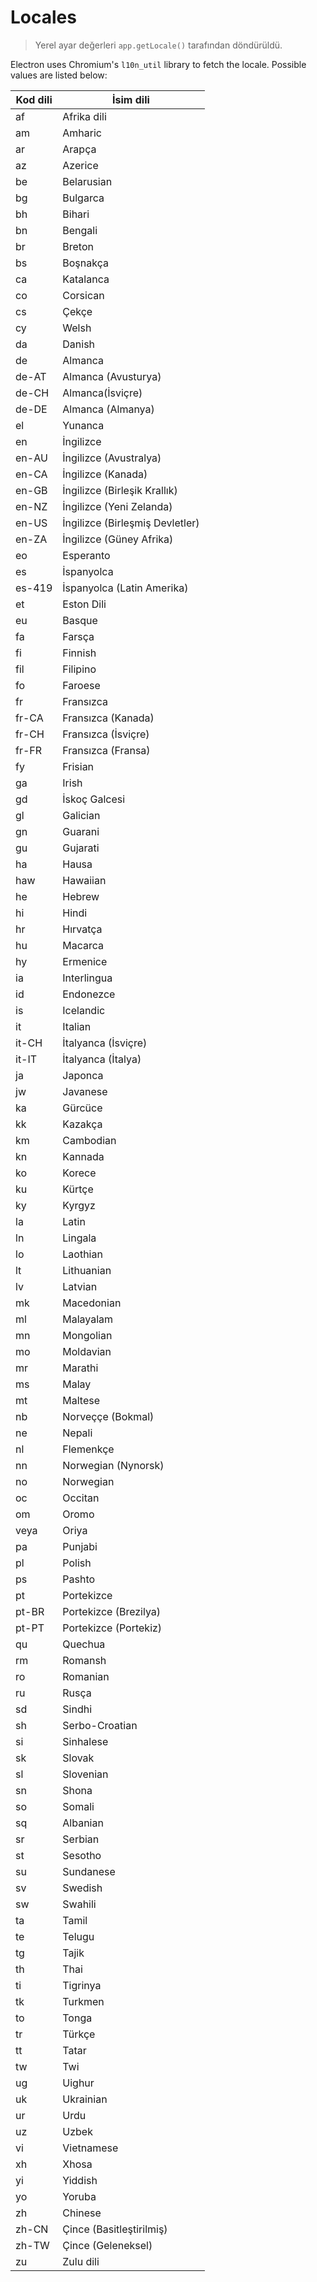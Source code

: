 # Locales

> Yerel ayar değerleri `app.getLocale()` tarafından döndürüldü.

Electron uses Chromium's `l10n_util` library to fetch the locale. Possible values are listed below:

| Kod dili | İsim dili                       |
| -------- | ------------------------------- |
| af       | Afrika dili                     |
| am       | Amharic                         |
| ar       | Arapça                          |
| az       | Azerice                         |
| be       | Belarusian                      |
| bg       | Bulgarca                        |
| bh       | Bihari                          |
| bn       | Bengali                         |
| br       | Breton                          |
| bs       | Boşnakça                        |
| ca       | Katalanca                       |
| co       | Corsican                        |
| cs       | Çekçe                           |
| cy       | Welsh                           |
| da       | Danish                          |
| de       | Almanca                         |
| de-AT    | Almanca (Avusturya)             |
| de-CH    | Almanca(İsviçre)                |
| de-DE    | Almanca (Almanya)               |
| el       | Yunanca                         |
| en       | İngilizce                       |
| en-AU    | İngilizce (Avustralya)          |
| en-CA    | İngilizce (Kanada)              |
| en-GB    | İngilizce (Birleşik Krallık)    |
| en-NZ    | İngilizce (Yeni Zelanda)        |
| en-US    | İngilizce (Birleşmiş Devletler) |
| en-ZA    | İngilizce (Güney Afrika)        |
| eo       | Esperanto                       |
| es       | İspanyolca                      |
| es-419   | İspanyolca (Latin Amerika)      |
| et       | Eston Dili                      |
| eu       | Basque                          |
| fa       | Farsça                          |
| fi       | Finnish                         |
| fil      | Filipino                        |
| fo       | Faroese                         |
| fr       | Fransızca                       |
| fr-CA    | Fransızca (Kanada)              |
| fr-CH    | Fransızca (İsviçre)             |
| fr-FR    | Fransızca (Fransa)              |
| fy       | Frisian                         |
| ga       | Irish                           |
| gd       | İskoç Galcesi                   |
| gl       | Galician                        |
| gn       | Guarani                         |
| gu       | Gujarati                        |
| ha       | Hausa                           |
| haw      | Hawaiian                        |
| he       | Hebrew                          |
| hi       | Hindi                           |
| hr       | Hırvatça                        |
| hu       | Macarca                         |
| hy       | Ermenice                        |
| ia       | Interlingua                     |
| id       | Endonezce                       |
| is       | Icelandic                       |
| it       | Italian                         |
| it-CH    | İtalyanca (İsviçre)             |
| it-IT    | İtalyanca (İtalya)              |
| ja       | Japonca                         |
| jw       | Javanese                        |
| ka       | Gürcüce                         |
| kk       | Kazakça                         |
| km       | Cambodian                       |
| kn       | Kannada                         |
| ko       | Korece                          |
| ku       | Kürtçe                          |
| ky       | Kyrgyz                          |
| la       | Latin                           |
| ln       | Lingala                         |
| lo       | Laothian                        |
| lt       | Lithuanian                      |
| lv       | Latvian                         |
| mk       | Macedonian                      |
| ml       | Malayalam                       |
| mn       | Mongolian                       |
| mo       | Moldavian                       |
| mr       | Marathi                         |
| ms       | Malay                           |
| mt       | Maltese                         |
| nb       | Norveççe (Bokmal)               |
| ne       | Nepali                          |
| nl       | Flemenkçe                       |
| nn       | Norwegian (Nynorsk)             |
| no       | Norwegian                       |
| oc       | Occitan                         |
| om       | Oromo                           |
| veya     | Oriya                           |
| pa       | Punjabi                         |
| pl       | Polish                          |
| ps       | Pashto                          |
| pt       | Portekizce                      |
| pt-BR    | Portekizce (Brezilya)           |
| pt-PT    | Portekizce (Portekiz)           |
| qu       | Quechua                         |
| rm       | Romansh                         |
| ro       | Romanian                        |
| ru       | Rusça                           |
| sd       | Sindhi                          |
| sh       | Serbo-Croatian                  |
| si       | Sinhalese                       |
| sk       | Slovak                          |
| sl       | Slovenian                       |
| sn       | Shona                           |
| so       | Somali                          |
| sq       | Albanian                        |
| sr       | Serbian                         |
| st       | Sesotho                         |
| su       | Sundanese                       |
| sv       | Swedish                         |
| sw       | Swahili                         |
| ta       | Tamil                           |
| te       | Telugu                          |
| tg       | Tajik                           |
| th       | Thai                            |
| ti       | Tigrinya                        |
| tk       | Turkmen                         |
| to       | Tonga                           |
| tr       | Türkçe                          |
| tt       | Tatar                           |
| tw       | Twi                             |
| ug       | Uighur                          |
| uk       | Ukrainian                       |
| ur       | Urdu                            |
| uz       | Uzbek                           |
| vi       | Vietnamese                      |
| xh       | Xhosa                           |
| yi       | Yiddish                         |
| yo       | Yoruba                          |
| zh       | Chinese                         |
| zh-CN    | Çince (Basitleştirilmiş)        |
| zh-TW    | Çince (Geleneksel)              |
| zu       | Zulu dili                       |